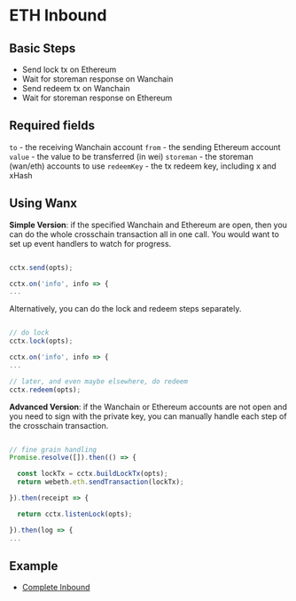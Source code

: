 # ETH Inbound

## Basic Steps

- Send lock tx on Ethereum
- Wait for storeman response on Wanchain
- Send redeem tx on Wanchain
- Wait for storeman response on Ethereum

## Required fields

`to` - the receiving Wanchain account
`from` - the sending Ethereum account
`value` - the value to be transferred (in wei)
`storeman` - the storeman (wan/eth) accounts to use
`redeemKey` - the tx redeem key, including x and xHash

## Using Wanx

__Simple Version__: if the specified Wanchain and Ethereum are open, then you
can do the whole crosschain transaction all in one call. You would want to set
up event handlers to watch for progress.

```javascript

cctx.send(opts);

cctx.on('info', info => {
...

```

Alternatively, you can do the lock and redeem steps separately.

```javascript

// do lock
cctx.lock(opts);

cctx.on('info', info => {
...

// later, and even maybe elsewhere, do redeem
cctx.redeem(opts);

```

__Advanced Version__: if the Wanchain or Ethereum accounts are not open and you
need to sign with the private key, you can manually handle each step of the
crosschain transaction.

```javascript

// fine grain handling
Promise.resolve([]).then(() => {

  const lockTx = cctx.buildLockTx(opts);
  return webeth.eth.sendTransaction(lockTx);

}).then(receipt => {

  return cctx.listenLock(opts);

}).then(log => {
...


```

## Example

- [Complete Inbound](https://github.com/wanchain/wanx/blob/master/docs/eth-inbound.md)
